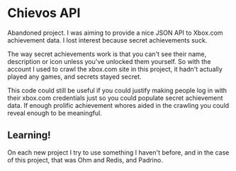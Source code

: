 # Chievos API

Abandoned project. I was aiming to provide a nice JSON API to Xbox.com
achievement data. I lost interest because secret achievements suck.

The way secret achievements work is that you can't see their name, description
or icon unless you've unlocked them yourself. So with the account I used to
crawl the xbox.com site in this project, it hadn't actually played any games,
and secrets stayed secret.

This code could still be useful if you could justify making people log in with
their xbox.com credentials just so you could populate secret achievement data.
If enough prolific achievement whores aided in the crawling you could reveal
enough to be meaningful.

## Learning!

On each new project I try to use something I haven't before, and in the case of
this project, that was Ohm and Redis, and Padrino.
